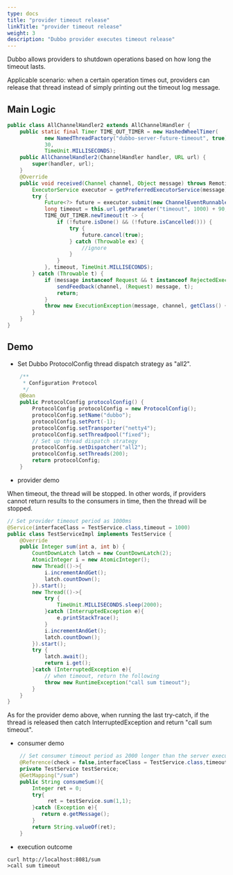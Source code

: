 ```yaml
---
type: docs
title: "provider timeout release"
linkTitle: "provider timeout release"
weight: 3
description: "Dubbo provider executes timeout release"
---
```


Dubbo allows providers to shutdown operations based on how long the timeout lasts.

Applicable scenario: when a certain operation times out, providers can release that thread instead of simply printing out the timeout log message.

## Main Logic

```java
public class AllChannelHandler2 extends AllChannelHandler {
    public static final Timer TIME_OUT_TIMER = new HashedWheelTimer(
            new NamedThreadFactory("dubbo-server-future-timeout", true),
            30,
            TimeUnit.MILLISECONDS);
    public AllChannelHandler2(ChannelHandler handler, URL url) {
        super(handler, url);
    }
    @Override
    public void received(Channel channel, Object message) throws RemotingException {
        ExecutorService executor = getPreferredExecutorService(message);
        try {
            Future<?> future = executor.submit(new ChannelEventRunnable(channel, handler, ChannelState.RECEIVED, message));
            long timeout = this.url.getParameter("timeout", 1000) + 90;
            TIME_OUT_TIMER.newTimeout(t -> {
                if (!future.isDone() && (!future.isCancelled())) {
                    try {
                        future.cancel(true);
                    } catch (Throwable ex) {
                        //ignore
                    }
                }
            }, timeout, TimeUnit.MILLISECONDS);
        } catch (Throwable t) {
            if (message instanceof Request && t instanceof RejectedExecutionException) {
                sendFeedback(channel, (Request) message, t);
                return;
            }
            throw new ExecutionException(message, channel, getClass() + " error when process received event .", t);
        }
    }
}
```

## Demo

- Set Dubbo ProtocolConfig thread dispatch strategy as "all2".

```java
	/**
	 * Configuration Protocol
	 */
	@Bean
	public ProtocolConfig protocolConfig() {
		ProtocolConfig protocolConfig = new ProtocolConfig();
		protocolConfig.setName("dubbo");
		protocolConfig.setPort(-1);
		protocolConfig.setTransporter("netty4");
		protocolConfig.setThreadpool("fixed");
        // Set up thread dispatch strategy
        protocolConfig.setDispatcher("all2");
        protocolConfig.setThreads(200);
		return protocolConfig;
	}
```

- provider demo

When timeout, the thread will be stopped. In other words, if providers cannot return results to the consumers in time, then the thread will be stopped.

```java
// Set provider timeout period as 1000ms
@Service(interfaceClass = TestService.class,timeout = 1000)
public class TestServiceImpl implements TestService {
    @Override
    public Integer sum(int a, int b) {
        CountDownLatch latch = new CountDownLatch(2);
        AtomicInteger i = new AtomicInteger();
        new Thread(()->{
            i.incrementAndGet();
            latch.countDown();
        }).start();
        new Thread(()->{
            try {
                TimeUnit.MILLISECONDS.sleep(2000); 
            }catch (InterruptedException e){
                e.printStackTrace();
            }
            i.incrementAndGet();
            latch.countDown();
        }).start();
        try {
            latch.await();
            return i.get();
        }catch (InterruptedException e){
            // when timeout, return the following
            throw new RuntimeException("call sum timeout");
        }
    }
}
```
As for the provider demo above, when running the last try-catch, if the thread is released then catch InterruptedException and return "call sum timeout".


- consumer demo

```java
    // Set consumer timeout period as 2000 longer than the server execution period
    @Reference(check = false,interfaceClass = TestService.class,timeout = 3000)
    private TestService testService;
    @GetMapping("/sum")
    public String consumeSum(){
        Integer ret = 0;
        try{
             ret = testService.sum(1,1);
        }catch (Exception e){
           return e.getMessage();
        }
        return String.valueOf(ret);
    }
```

- execution outcome

```
curl http://localhost:8081/sum
>call sum timeout 
```
